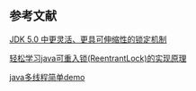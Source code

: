 

## 参考文献    

[JDK 5.0 中更灵活、更具可伸缩性的锁定机制](https://www.ibm.com/developerworks/cn/java/j-jtp10264/index.html)    

[轻松学习java可重入锁(ReentrantLock)的实现原理](https://blog.csdn.net/yanyan19880509/article/details/52345422)      

[java多线程简单demo](https://blog.csdn.net/u012954390/article/details/51301873)     
  
  